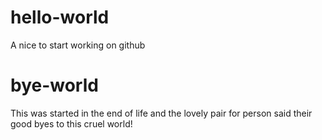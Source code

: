 # hello-world
A nice to start working on github

# bye-world

This was started in the end of life and the lovely pair for person said 
their good byes to this cruel world!
